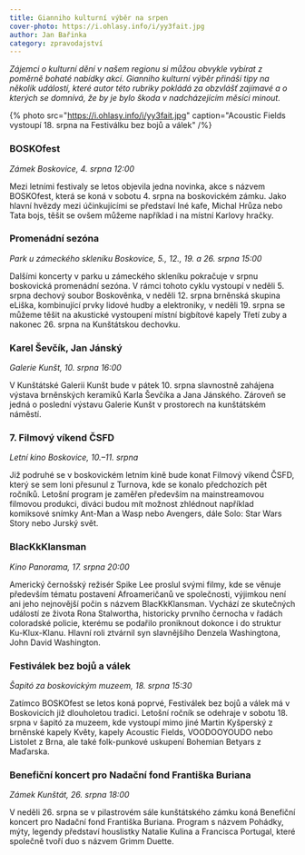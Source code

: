 ```yaml
---
title: Gianniho kulturní výběr na srpen
cover-photo: https://i.ohlasy.info/i/yy3fait.jpg
author: Jan Bařinka
category: zpravodajství
---
```


*Zájemci o kulturní dění v našem regionu si můžou obvykle vybírat z poměrně bohaté nabídky akcí. Gianniho kulturní výběr přináší tipy na několik událostí, které autor této rubriky pokládá za obzvlášť zajímavé a o kterých se domnívá, že by je bylo škoda v nadcházejícím měsíci minout.*

{% photo src="https://i.ohlasy.info/i/yy3fait.jpg" caption="Acoustic Fields vystoupí 18. srpna na Festiválku bez bojů a válek" /%}

### BOSKOfest

*Zámek Boskovice, 4. srpna 12:00*

Mezi letními festivaly se letos objevila jedna novinka, akce s názvem BOSKOfest, která se koná v sobotu 4. srpna na boskovickém zámku. Jako hlavní hvězdy mezi účinkujícími se představí Iné kafe, Michal Hrůza nebo Tata bojs, těšit se ovšem můžeme například i na místní Karlovy hračky.

### Promenádní sezóna

*Park u zámeckého skleníku Boskovice, 5., 12., 19. a 26. srpna 15:00*

Dalšími koncerty v parku u zámeckého skleníku pokračuje v srpnu boskovická promenádní sezóna. V rámci tohoto cyklu vystoupí v neděli 5. srpna dechový soubor Boskověnka, v neděli 12. srpna brněnská skupina eLiška, kombinující prvky lidové hudby a elektroniky, v neděli 19. srpna se můžeme těšit na akustické vystoupení místní bigbítové kapely Třetí zuby a nakonec 26. srpna na Kunštátskou dechovku.

### Karel Ševčík, Jan Jánský

*Galerie Kunšt, 10. srpna 16:00*

V Kunštátské Galerii Kunšt bude v pátek 10. srpna slavnostně zahájena výstava brněnských keramiků Karla Ševčíka a Jana Jánského. Zároveň se jedná o poslední výstavu Galerie Kunšt v prostorech na kunštátském náměstí.

### 7. Filmový víkend ČSFD

*Letní kino Boskovice, 10.–11. srpna*

Již podruhé se v boskovickém letním kině bude konat Filmový víkend ČSFD, který se sem loni přesunul z Turnova, kde se konalo předchozích pět ročníků. Letošní program je zaměřen především na mainstreamovou filmovou produkci, diváci budou mít možnost zhlédnout například komiksové snímky Ant-Man a Wasp nebo Avengers, dále Solo: Star Wars Story nebo Jurský svět.

### BlacKkKlansman

*Kino Panorama, 17. srpna 20:00*

Americký černošský režisér Spike Lee proslul svými filmy, kde se věnuje především tématu postavení Afroameričanů ve společnosti, výjimkou není ani jeho nejnovější počin s názvem BlacKkKlansman. Vychází ze skutečných událostí ze života Rona Stalwortha, historicky prvního černocha v řadách coloradské policie, kterému se podařilo proniknout dokonce i do struktur Ku-Klux-Klanu. Hlavní roli ztvárnil syn slavnějšího Denzela Washingtona, John David Washington.

### Festiválek bez bojů a válek

*Šapitó za boskovickým muzeem, 18. srpna 15:30*

Zatímco BOSKOfest se letos koná poprvé, Festiválek bez bojů a válek má v Boskovicích již dlouholetou tradici. Letošní ročník se odehraje v sobotu 18. srpna v šapitó za muzeem, kde vystoupí mimo jiné Martin Kyšperský z brněnské kapely Květy, kapely Acoustic Fields, VOODOOYOUDO nebo Listolet z Brna, ale také folk-punkové uskupení Bohemian Betyars z Maďarska.

### Benefiční koncert pro Nadační fond Františka Buriana

*Zámek Kunštát, 26. srpna 18:00*

V neděli 26. srpna se v pilastrovém sále kunštátského zámku koná Benefiční koncert pro Nadační fond Františka Buriana. Program s názvem Pohádky, mýty, legendy představí houslistky Natalie Kulina a Francisca Portugal, které společně tvoří duo s názvem Grimm Duette.
